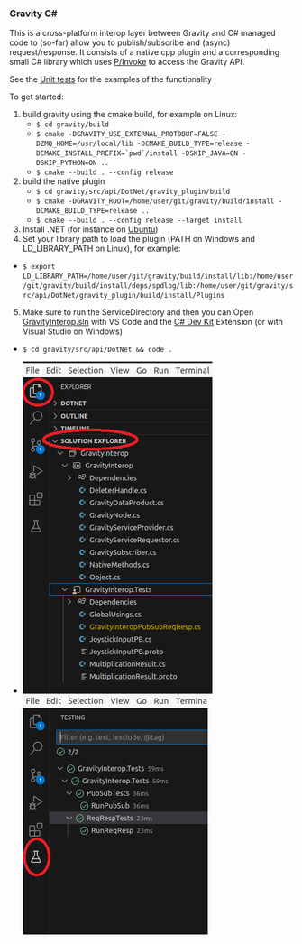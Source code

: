 ### Gravity C#

This is a cross-platform interop layer between Gravity and C# managed code to (so-far) allow you to publish/subscribe and (async) request/response.  It consists of a native cpp plugin and a corresponding small C# library which uses [P/Invoke](https://learn.microsoft.com/en-us/dotnet/standard/native-interop/pinvoke) to access the Gravity API.  

See the [Unit tests](GravityInterop.Tests/GravityInteropPubSubReqResp.cs) for the examples of the functionality

To get started: 
1. build gravity using the cmake build, for example on Linux:
   - ```$ cd gravity/build```
   - ```$ cmake -DGRAVITY_USE_EXTERNAL_PROTOBUF=FALSE -DZMQ_HOME=/usr/local/lib -DCMAKE_BUILD_TYPE=release -DCMAKE_INSTALL_PREFIX=`pwd`/install -DSKIP_JAVA=ON -DSKIP_PYTHON=ON ..```
   - ```$ cmake --build . --config release```
2. build the native plugin
   - ```$ cd gravity/src/api/DotNet/gravity_plugin/build```
    - ```$ cmake -DGRAVITY_ROOT=/home/user/git/gravity/build/install -DCMAKE_BUILD_TYPE=release ..```
    - ```$ cmake --build . --config release --target install```
3. Install .NET (for instance on [Ubuntu](https://learn.microsoft.com/en-us/dotnet/core/install/linux-ubuntu))
4. Set your library path to load the plugin (PATH on Windows and LD_LIBRARY_PATH on Linux), for example:
- ```$ export LD_LIBRARY_PATH=/home/user/git/gravity/build/install/lib:/home/user/git/gravity/build/install/deps/spdlog/lib:/home/user/git/gravity/src/api/DotNet/gravity_plugin/build/install/Plugins```
5. Make sure to run the ServiceDirectory and then you can Open [GravityInterop.sln](GravityInterop.sln) with VS Code and the [C# Dev Kit](https://marketplace.visualstudio.com/items?itemName=ms-dotnettools.csdevkit) Extension (or with Visual Studio on Windows)
- ```$ cd gravity/src/api/DotNet && code .```

- ![VSCode1](grab1.png) ![VSCode2](grab2.png)


